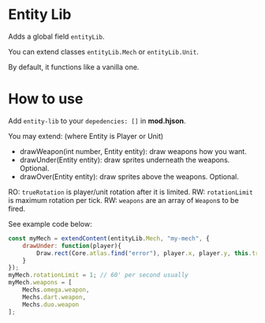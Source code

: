 # Entity Lib

Adds a global field `entityLib`.

You can extend classes `entityLib.Mech` or `entityLib.Unit`.

By default, it functions like a vanilla one.

# How to use

Add `entity-lib` to your `depedencies: []` in **mod.hjson**.

You may extend: (where Entity is Player or Unit)

* drawWeapon(int number, Entity entity): draw weapons how you want.
* drawUnder(Entity entity): draw sprites underneath the weapons. Optional.
* drawOver(Entity entity): draw sprites above the weapons. Optional.

RO:	`trueRotation` is player/unit rotation after it is limited.
RW: `rotationLimit` is maximum rotation per tick.
RW:	`weapons` are an array of `Weapon`s to be fired.

See example code below:
```js
const myMech = extendContent(entityLib.Mech, "my-mech", {
	drawUnder: function(player){
		Draw.rect(Core.atlas.find("error"), player.x, player.y, this.trueRotation);
	}
});
myMech.rotationLimit = 1; // 60' per second usually
myMech.weapons = [
	Mechs.omega.weapon,
	Mechs.dart.weapon,
	Mechs.duo.weapon
];
```
